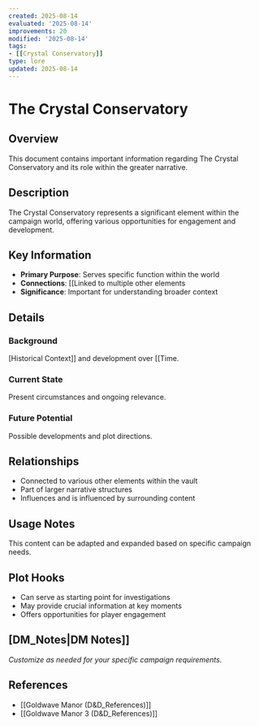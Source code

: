 ```yaml
---
created: 2025-08-14
evaluated: '2025-08-14'
improvements: 20
modified: '2025-08-14'
tags:
- [[Crystal Conservatory]]
type: lore
updated: 2025-08-14
---
```


# The Crystal Conservatory

## Overview
This document contains important information regarding The Crystal Conservatory and its role within the greater narrative.

## Description
The Crystal Conservatory represents a significant element within the campaign world, offering various opportunities for engagement and development.

## Key Information
- **Primary Purpose**: Serves specific function within the world
- **Connections**: [[Linked to multiple other elements
- **Significance**: Important for understanding broader context

## Details
### Background
[Historical Context]] and development over [[Time.

### Current State
Present circumstances and ongoing relevance.

### Future Potential
Possible developments and plot directions.

## Relationships
- Connected to various other elements within the vault
- Part of larger narrative structures
- Influences and is influenced by surrounding content

## Usage Notes
This content can be adapted and expanded based on specific campaign needs.

## Plot Hooks
- Can serve as starting point for investigations
- May provide crucial information at key moments
- Offers opportunities for player engagement

## [DM_Notes|DM Notes]]
*Customize as needed for your specific campaign requirements.*

## References

- [[Goldwave Manor (D&D_References)]]
- [[Goldwave Manor 3 (D&D_References)]]
